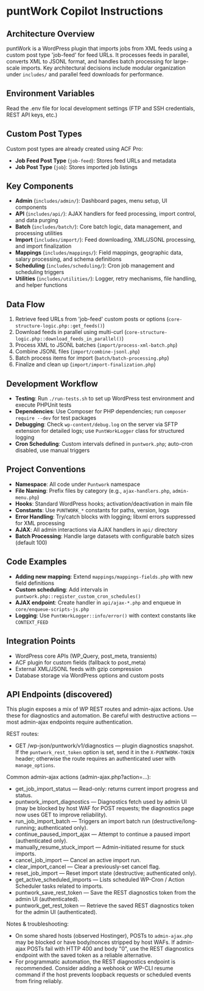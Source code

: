 # puntWork Copilot Instructions

## Architecture Overview
puntWork is a WordPress plugin that imports jobs from XML feeds using a custom post type 'job-feed' for feed URLs. It processes feeds in parallel, converts XML to JSONL format, and handles batch processing for large-scale imports. Key architectural decisions include modular organization under `includes/` and parallel feed downloads for performance.

## Environment Variables
Read the .env file for local development settings (FTP and SSH credentials, REST API keys, etc.)

## Custom Post Types
Custom post types are already created using ACF Pro:
- **Job Feed Post Type** (`job-feed`): Stores feed URLs and metadata
- **Job Post Type** (`job`): Stores imported job listings

## Key Components
- **Admin** (`includes/admin/`): Dashboard pages, menu setup, UI components
- **API** (`includes/api/`): AJAX handlers for feed processing, import control, and data purging
- **Batch** (`includes/batch/`): Core batch logic, data management, and processing utilities
- **Import** (`includes/import/`): Feed downloading, XML/JSONL processing, and import finalization
- **Mappings** (`includes/mappings/`): Field mappings, geographic data, salary processing, and schema definitions
- **Scheduling** (`includes/scheduling/`): Cron job management and scheduling triggers
- **Utilities** (`includes/utilities/`): Logger, retry mechanisms, file handling, and helper functions

## Data Flow
1. Retrieve feed URLs from 'job-feed' custom posts or options (`core-structure-logic.php::get_feeds()`)
2. Download feeds in parallel using multi-curl (`core-structure-logic.php::download_feeds_in_parallel()`)
3. Process XML to JSONL batches (`import/process-xml-batch.php`)
4. Combine JSONL files (`import/combine-jsonl.php`)
5. Batch process items for import (`batch/batch-processing.php`)
6. Finalize and clean up (`import/import-finalization.php`)

## Development Workflow
- **Testing**: Run `./run-tests.sh` to set up WordPress test environment and execute PHPUnit tests
- **Dependencies**: Use Composer for PHP dependencies; run `composer require --dev` for test packages
- **Debugging**: Check `wp-content/debug.log` on the server via SFTP extension for detailed logs; use `PuntWorkLogger` class for structured logging
- **Cron Scheduling**: Custom intervals defined in `puntwork.php`; auto-cron disabled, use manual triggers

## Project Conventions
- **Namespace**: All code under `Puntwork` namespace
- **File Naming**: Prefix files by category (e.g., `ajax-handlers.php`, `admin-menu.php`)
- **Hooks**: Standard WordPress hooks; activation/deactivation in main file
- **Constants**: Use `PUNTWORK_*` constants for paths, version, logs
- **Error Handling**: Try/catch blocks with logging; libxml errors suppressed for XML processing
- **AJAX**: All admin interactions via AJAX handlers in `api/` directory
- **Batch Processing**: Handle large datasets with configurable batch sizes (default 100)

## Code Examples
- **Adding new mapping**: Extend `mappings/mappings-fields.php` with new field definitions
- **Custom scheduling**: Add intervals in `puntwork.php::register_custom_cron_schedules()`
- **AJAX endpoint**: Create handler in `api/ajax-*.php` and enqueue in `core/enqueue-scripts-js.php`
- **Logging**: Use `PuntWorkLogger::info/error()` with context constants like `CONTEXT_FEED`

## Integration Points
- WordPress core APIs (WP_Query, post_meta, transients)
- ACF plugin for custom fields (fallback to post_meta)
- External XML/JSONL feeds with gzip compression
- Database storage via WordPress options and custom posts

## API Endpoints (discovered)
This plugin exposes a mix of WP REST routes and admin-ajax actions. Use these for diagnostics and automation. Be careful with destructive actions — most admin-ajax endpoints require authentication.

REST routes:
- GET /wp-json/puntwork/v1/diagnostics — plugin diagnostics snapshot. If the `puntwork_rest_token` option is set, send it in the `X-PUNTWORK-TOKEN` header; otherwise the route requires an authenticated user with `manage_options`.

Common admin-ajax actions (admin-ajax.php?action=...):
- get_job_import_status — Read-only: returns current import progress and status.
- puntwork_import_diagnostics — Diagnostics fetch used by admin UI (may be blocked by host WAF for POST requests; the diagnostics page now uses GET to improve reliability).
- run_job_import_batch — Triggers an import batch run (destructive/long-running; authenticated only).
- continue_paused_import_ajax — Attempt to continue a paused import (authenticated only).
- manually_resume_stuck_import — Admin-initiated resume for stuck imports.
- cancel_job_import — Cancel an active import run.
- clear_import_cancel — Clear a previously-set cancel flag.
- reset_job_import — Reset import state (destructive; authenticated only).
- get_active_scheduled_imports — Lists scheduled WP-Cron / Action Scheduler tasks related to imports.
- puntwork_save_rest_token — Save the REST diagnostics token from the admin UI (authenticated).
- puntwork_get_rest_token — Retrieve the saved REST diagnostics token for the admin UI (authenticated).

Notes & troubleshooting:
- On some shared hosts (observed Hostinger), POSTs to `admin-ajax.php` may be blocked or have body/nonces stripped by host WAFs. If admin-ajax POSTs fail with HTTP 400 and body "0", use the REST diagnostics endpoint with the saved token as a reliable alternative.
- For programmatic automation, the REST diagnostics endpoint is recommended. Consider adding a webhook or WP-CLI resume command if the host prevents loopback requests or scheduled events from firing reliably.